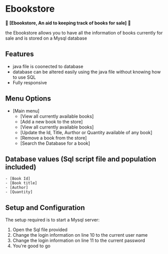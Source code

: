 # Ebookstore

🚀 **[Ebookstore, An aid to keeping track of books for sale]** 🚀

the Ebookstore allows you to have all the information of books currently for sale and is stored on a Mysql database

## Features

* java file is coonected to database
* database can be altered easily using the java file without knowing how to use SQL
* Fully responsive

## Menu Options 

- [Main menu]
    - [View all currently available books]
    - [Add a new book to the store]
    - [View all currently available books]
    - [Update the Id, Title, Aurthor or Quantity available of any book]
    - [Remove a book from the store]
    - [Search the Database for a book]

## Database values (Sql script file and population included)
    - [Book Id]
    - [Book title]
    - [Author]
    - [Quantity]
    
## Setup and Configuration

The setup required is to start a Mysql server:
1. Open the Sql file provided
2. Change the login information on line 10 to the current user name
3. Change the login information on line 11 to the current password
4. You're good to go
